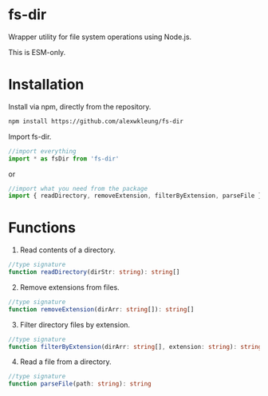 # fs-dir

Wrapper utility for file system operations using Node.js.

This is ESM-only.

# Installation

Install via npm, directly from the repository.

```bash
npm install https://github.com/alexwkleung/fs-dir
```

Import fs-dir.

```typescript
//import everything
import * as fsDir from 'fs-dir'
```

or 

```typescript
//import what you need from the package
import { readDirectory, removeExtension, filterByExtension, parseFile } from 'fs-dir'
```

# Functions

1. Read contents of a directory.

```typescript
//type signature
function readDirectory(dirStr: string): string[]
```

2. Remove extensions from files.

```typescript
//type signature
function removeExtension(dirArr: string[]): string[]
```

3. Filter directory files by extension.

```typescript
//type signature
function filterByExtension(dirArr: string[], extension: string): string[]
```

4. Read a file from a directory.

```typescript
//type signature
function parseFile(path: string): string
```
